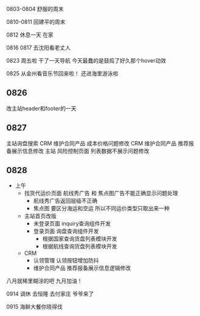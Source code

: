 0803-0804
舒服的周末


0810-0811
回建平的周末


0812
休息一天
在家

0816 0817
去沈阳看老丈人

0823
周五啦 干了一天导航 
今天最蠢的是鼓捣了好久那个hover动效

0825
从金州看音乐节回来啦！
还进海里游泳啦

## 0826
改主站header和footer的一天

## 0827
主站询盘搜索
CRM 维护合同产品 成本价格问题修改
CRM 维护合同产品 推荐报备展示信息修改
主站 风险控制页面 列表数据不展示问题修改


## 0828
- 上午
  - 找货代运价页面 航线秀广告 和 焦点图广告不能正确显示问题处理
    - 航线秀广告返回层级不正确
    - 焦点图 要区分海运和空运 所以不同运价类型只取出来一种
  - 主站首页改版
    - 未登录页面 inquiry查询组件开发
    - 登录页面 询盘查询组件开发
      - 根据国家查询货盘列表模块开发
      - 根据航线查询货盘列表模块开发
  - CRM
    - 认领管理 认领按钮增加防抖
    - 维护合同产品 推荐报备展示信息逻辑修改

八月就稀里糊涂的吧
九月加油！


0914
调休 去恒隆 去付家庄
爷爷来了


0915
海鲜大餐你晓得伐
